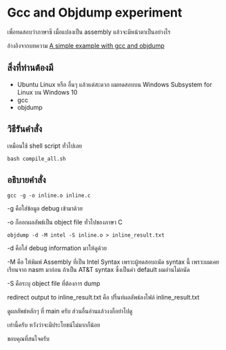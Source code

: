 # Gcc and Objdump experiment

เพื่อทดสอบว่าภาษาซี เมื่อแปลงเป็น assembly แล้วจะมีหน้าตาเป็นอย่างไร 

อ้างอิงจากบทความ [A simple example with gcc and objdump](https://tuttlem.github.io/2015/01/12/a-simple-example-with-gcc-and-objdump.html)

## สิ่งที่ท่านต้องมี

* Ubuntu Linux หรือ อื่นๆ แล้วแต่สะดวก ผมทดสอบบน Windows Subsystem for Linux บน Windows 10
* gcc
* objdump

## วิธีรันคำสั่ง

เหมือนใช้ shell script ทั่วไปเลย

```
bash compile_all.sh
```

## อธิบายคำสั่ง

```
gcc -g -o inline.o inline.c
```

-g คือใส่ข้อมูล debug เข้ามาด้วย

-o ก็ออกผลลัพธ์เป็น object file ทั่วไปของภาษา C

```
objdump -d -M intel -S inline.o > inline_result.txt
```
-d คือใส่ debug information มาให้ดูด้วย

-M คือ ให้พิมพ์ Assembly ที่เป็น Intel Syntax เพราะผู้ทดสอบถนัด syntax นี้ เพราะผมเคยเรียนจาก nasm มาก่อน ถ้าเป็น AT&T syntax ซึ่งเป็นค่า default ผมอ่านไม่ถนัด

-S คือระบุ object file ที่ต้องการ dump

redirect output to inline_result.txt คือ ปริ้นท์ผลลัพธ์ลงไฟล์ inline_result.txt

ดูผลลัพธ์หลักๆ ที่ main ครับ ส่วนอื่นอ่านแล้วงงก็อย่าไปดู

เท่านี้ครับ หวังว่าจะมีประโยชน์ไม่มากก็น้อย 

ขอบคุณที่สนใจครับ

